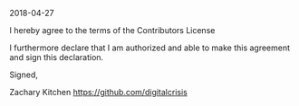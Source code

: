 2018-04-27

I hereby agree to the terms of the Contributors License

I furthermore declare that I am authorized and able to make this
agreement and sign this declaration.

Signed,

Zachary Kitchen
https://github.com/digitalcrisis
